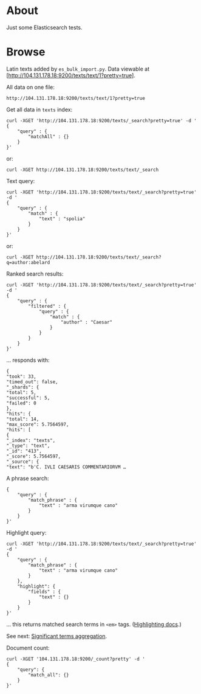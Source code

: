 # About

Just some Elasticsearch tests.

# Browse

Latin texts added by `es_bulk_import.py`. Data viewable at [http://104.131.178.18:9200/texts/text/1?pretty=true].

All data on one file:
```
http://104.131.178.18:9200/texts/text/1?pretty=true
```

Get all data in `texts` index:
```
curl -XGET 'http://104.131.178.18:9200/texts/_search?pretty=true' -d '
{
    "query" : {
        "matchAll" : {}
    }
}'
```

or:

```
curl -XGET http://104.131.178.18:9200/texts/text/_search
```

Text query:
```
curl -XGET 'http://104.131.178.18:9200/texts/text/_search?pretty=true' -d '
{
    "query" : {
        "match" : {
            "text" : "spolia"
        }
    }
}'
```

or:

```
curl -XGET http://104.131.178.18:9200/texts/text/_search?q=author:abelard
```

Ranked search results:
```
curl -XGET 'http://104.131.178.18:9200/texts/text/_search?pretty=true' -d '
{
    "query" : {
        "filtered" : {
            "query" : {
                "match" : {
                    "author" : "Caesar" 
                }
            }
        }
    }
}'
```

… responds with:

```
{
"took": 33,
"timed_out": false,
"_shards": {
"total": 5,
"successful": 5,
"failed": 0
},
"hits": {
"total": 14,
"max_score": 5.7564597,
"hits": [
{
"_index": "texts",
"_type": "text",
"_id": "413",
"_score": 5.7564597,
"_source": {
"text": "b'C. IVLI CAESARIS COMMENTARIORVM …
```

A phrase search:

```curl -XGET 'http://104.131.178.18:9200/texts/text/_search?pretty=true' -d '
{
    "query" : {
        "match_phrase" : {
            "text" : "arma virumque cano"
        }
    }
}'
```

Highlight query:

```
curl -XGET 'http://104.131.178.18:9200/texts/text/_search?pretty=true' -d '
{
    "query" : {
        "match_phrase" : {
            "text" : "arma virumque cano"
        }
    },
    "highlight": {
        "fields" : {
            "text" : {}
        }
    }
}'
```

… this returns matched search terms in `<em>` tags. ([Highlighting docs](http://www.elastic.co/guide/en/elasticsearch/reference/current/search-request-highlighting.html).)

See next: [Significant terms aggregation](https://www.elastic.co/blog/significant-terms-aggregation/).

Document count:
```
curl -XGET '104.131.178.18:9200/_count?pretty' -d '
{
    "query": {
        "match_all": {}
    }
}'
```

